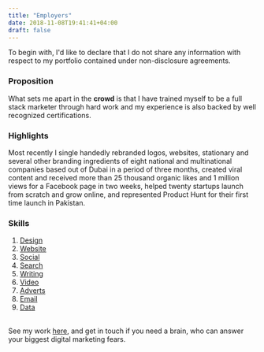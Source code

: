 ```yaml
---
title: "Employers"
date: 2018-11-08T19:41:41+04:00
draft: false
---
```


To begin with, I'd like to declare that I do not share any information with respect to my portfolio contained under non-disclosure agreements.<br>

<h3>Proposition</h3>

What sets me apart in the <b>crowd</b> is that I have trained myself to be a full stack marketer through hard work and my experience is also backed by well recognized certifications.<br>

<h3>Highlights</h3>

Most recently I single handedly rebranded logos, websites, stationary and several other branding ingredients of eight national and multinational companies based out of Dubai in a period of three months, created viral content and received more than 25 thousand organic likes and 1 million views for a Facebook page in two weeks, helped twenty startups launch from scratch and grow online, and represented Product Hunt for their first time launch in Pakistan.<br>

<h3>Skills</h3>

<ol>
  <li><a href="https://en.wikipedia.org/wiki/Graphic_design" target="_blank">Design</a></li>  
  <li><a href="https://en.wikipedia.org/wiki/Web_development" target="_blank">Website</a></li>
  <li><a href="https://en.wikipedia.org/wiki/Social_media_marketing" target="_blank">Social</a></li>
  <li><a href="https://en.wikipedia.org/wiki/Search_engine_optimization" target="_blank">Search</a></li>
  <li><a href="https://en.wikipedia.org/wiki/Writing" target="_blank">Writing</a></li>
  <li><a href="https://en.wikipedia.org/wiki/Video_editing" target="_blank">Video</a></li>
  <li><a href="https://en.wikipedia.org/wiki/Online_advertising" target="_blank">Adverts</a></li>  
  <li><a href="https://en.wikipedia.org/wiki/Email_marketing" target="_blank">Email</a></li>
  <li><a href="https://en.wikipedia.org/wiki/Analytics" target="_blank">Data</a></li>
</ol>  

<br>
See my work <a href="https://wasim.co/work/">here</a>, and get in touch if you need a brain, who can answer your biggest digital marketing fears.
